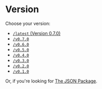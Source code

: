 # Version

Choose your version:

* [`/latest` (Version 0.7.0)](/latest/ ':ignore :target=_self')
* [`/v0.7.0`](/v0.7.0/ ':ignore :target=_self')
* [`/v0.6.0`](/v0.6.0/ ':ignore :target=_self')
* [`/v0.5.0`](/v0.5.0/ ':ignore :target=_self')
* [`/v0.4.0`](/v0.4.0/ ':ignore :target=_self')
* [`/v0.3.0`](/v0.3.0/ ':ignore :target=_self')
* [`/v0.2.0`](/v0.2.0/ ':ignore :target=_self')
* [`/v0.1.0`](/v0.1.0/ ':ignore :target=_self')

Or, if you're looking for [The JSON Package](/json/).